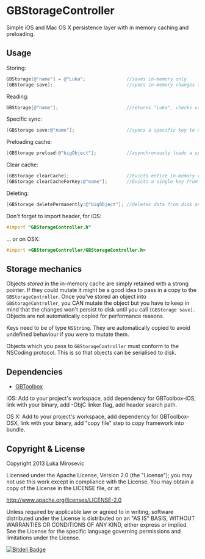 GBStorageController
============

Simple iOS and Mac OS X persistence layer with in memory caching and preloading.

Usage
------------

Storing:

```objective-c
GBStorage[@"name"] = @"Luka";				//saves in-memory only
[GBStorage save];							//syncs in-memory changes to disk
```

Reading:

```objective-c
GBStorage[@"name"];							//returns "Luka", checks cache first, if not found reads from disk
```

Specific sync:
```objective-c
[GBStorage save:@"name"];					//syncs a specific key to disk
```

Preloading cache:
```objective-c
[GBStorage preload:@"bigObject"];			//asynchronously loads a specific key into memory for fast future access
```

Clear cache:
```objective-c
[GBStorage clearCache];						//Evicts entire in-memory cache, but leaves files on disk. e.g. in low memory situations
[GBStorage clearCacheForKey:@"name"];		//Evicts a single key from the in-memory cache
```

Deleting:
```objective-c
[GBStorage deletePermanently:@"bigObject"];	//deletes data from disk and cache
```

Don't forget to import header, for iOS:

```objective-c
#import "GBStorageController.h"
```

... or on OSX:
```objective-c
#import <GBStorageController/GBStorageController.h>
```

Storage mechanics
------------

Objects *stored* in the in-memory cache are simply retained with a strong pointer. If they could mutate it might be a good idea to pass in a copy to the `GBStorageController`. Once you've stored an object into `GBStorageController`, you CAN mutate the object but you have to keep in mind that the changes won't persist to disk until you call `[GBStorage save]`. Objects are not automatically copied for performance reasons.

Keys need to be of type `NSString`. They are automatically copied to avoid undefined behaviour if you were to mutate them.

Objects which you pass to `GBStorageController` must conform to the NSCoding protocol. This is so that objects can be serialised to disk.

Dependencies
------------

* [GBToolbox](https://github.com/lmirosevic/GBToolbox)

iOS: Add to your project's workspace, add dependency for GBToolbox-iOS, link with your binary, add -ObjC linker flag, add header search path.

OS X: Add to your project's workspace, add dependency for GBToolbox-OSX, link with your binary, add "copy file" step to copy framework into bundle.

Copyright & License
------------

Copyright 2013 Luka Mirosevic

Licensed under the Apache License, Version 2.0 (the "License"); you may not use this work except in compliance with the License. You may obtain a copy of the License in the LICENSE file, or at:

http://www.apache.org/licenses/LICENSE-2.0

Unless required by applicable law or agreed to in writing, software distributed under the License is distributed on an "AS IS" BASIS, WITHOUT WARRANTIES OR CONDITIONS OF ANY KIND, either express or implied. See the License for the specific language governing permissions and limitations under the License.

[![Bitdeli Badge](https://d2weczhvl823v0.cloudfront.net/lmirosevic/gbstoragecontroller/trend.png)](https://bitdeli.com/free "Bitdeli Badge")
